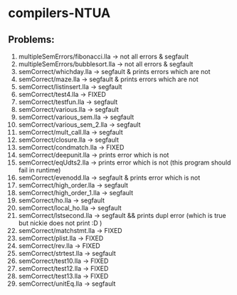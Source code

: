 # compilers-NTUA

## Problems:

1. multipleSemErrors/fibonacci.lla   -> not all errors & segfault
2. multipleSemErrors/bubblesort.lla  -> not all errors & segfault
3. semCorrect/whichday.lla           -> segfault & prints errors which are not
4. semCorrect/maze.lla               -> segfault & prints errors which are not
5. semCorrect/listinsert.lla         -> segfault
6. semCorrect/test4.lla              -> FIXED
7. semCorrect/testfun.lla            -> segfault
8. semCorrect/various.lla            -> segfault
8. semCorrect/various_sem.lla        -> segfault
8. semCorrect/various_sem_2.lla      -> segfault
9. semCorrect/mult_call.lla          -> segfault
10. semCorrect/closure.lla           -> segfault
11. semCorrect/condmatch.lla         -> FIXED
12. semCorrect/deepunit.lla          -> prints error which is not
13. semCorrect/eqUdts2.lla           -> prints error which is not (this program should fail in runtime)   
14. semCorrect/evenodd.lla           -> segfault & prints error which is not
15. semCorrect/high_order.lla        -> segfault
16. semCorrect/high_order_1.lla      -> segfault
17. semCorrect/ho.lla                -> segfault
18. semCorrect/local_ho.lla          -> segfault
19. semCorrect/lstsecond.lla         -> segfault && prints dupl error (which is true but nickie does not print :D )
20. semCorrect/matchstmt.lla         -> FIXED
21. semCorrect/plist.lla             -> FIXED
22. semCorrect/rev.lla               -> FIXED
23. semCorrect/strtest.lla           -> segfault
24. semCorrect/test10.lla            -> FIXED
25. semCorrect/test12.lla            -> FIXED
26. semCorrect/test13.lla            -> FIXED
27. semCorrect/unitEq.lla            -> segfault
